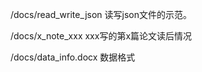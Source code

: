

/docs/read_write_json  读写json文件的示范。

/docs/x_note_xxx   xxx写的第x篇论文读后情况

/docs/data_info.docx     数据格式